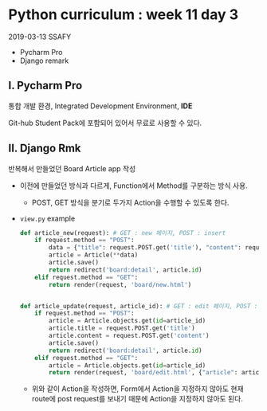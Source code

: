 # Python curriculum : week 11 day 3

2019-03-13 SSAFY 

* Pycharm Pro
* Django remark




## I. Pycharm Pro

통합 개발 환경, Integrated Development Environment, **IDE**

Git-hub Student Pack에 포함되어 있어서 무료로 사용할 수 있다.



## II. Django Rmk

반복해서 만들었던 Board Article app 작성

* 이전에 만들었던 방식과 다르게, Function에서 Method를 구분하는 방식 사용.
  * POST, GET 방식을 분기로 두가지 Action을 수행할 수 있도록 한다.

* `view.py` example

  ```python
  def article_new(request): # GET : new 페이지, POST : insert
      if request.method == "POST":
          data = {"title": request.POST.get('title'), "content": request.POST.get('content')}
          article = Article(**data)
          article.save()
          return redirect('board:detail', article.id)
      elif request.method == "GET":
          return render(request, 'board/new.html')
  
  
  def article_update(request, article_id): # GET : edit 페이지, POST : update
      if request.method == "POST":
          article = Article.objects.get(id=article_id)
          article.title = request.POST.get('title')
          article.content = request.POST.get('content')
          article.save()
          return redirect('board:detail', article.id)
      elif request.method == "GET":
          article = Article.objects.get(id=article_id)
          return render(request, 'board/edit.html', {"article": article})
  
  ```

  * 위와 같이 Action을 작성하면, Form에서 Action을 지정하지 않아도 현재 route에 post request를 보내기 때문에 Action을 지정하지 않아도 된다.

